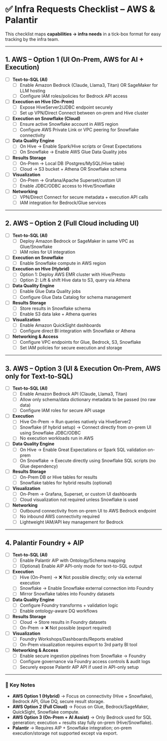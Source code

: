 # ✅ Infra Requests Checklist – AWS & Palantir

This checklist maps **capabilities → infra needs** in a tick-box format for easy tracking by the infra team.

---

## 1. AWS – Option 1 (UI On-Prem, AWS for AI + Execution)

- [ ] **Text-to-SQL (AI)**
  - [ ] Enable Amazon Bedrock (Claude, Llama3, Titan) OR SageMaker for LLM hosting
  - [ ] Configure IAM roles/policies for Bedrock API access

- [ ] **Execution on Hive (On-Prem)**
  - [ ] Expose HiveServer2/JDBC endpoint securely
  - [ ] Set up VPN/Direct Connect between on-prem and Hive cluster

- [ ] **Execution on Snowflake (Cloud)**
  - [ ] Ensure active Snowflake account in AWS region
  - [ ] Configure AWS Private Link or VPC peering for Snowflake connectivity

- [ ] **Data Quality Engine**
  - [ ] On Hive → Enable Spark/Hive scripts or Great Expectations
  - [ ] On Snowflake → Enable AWS Glue Data Quality jobs

- [ ] **Results Storage**
  - [ ] On-Prem → Local DB (Postgres/MySQL/Hive table)
  - [ ] Cloud → S3 bucket + Athena OR Snowflake schema

- [ ] **Visualization**
  - [ ] On-Prem → Grafana/Apache Superset/custom UI
  - [ ] Enable JDBC/ODBC access to Hive/Snowflake

- [ ] **Networking**
  - [ ] VPN/Direct Connect for secure metadata + execution API calls
  - [ ] IAM integration for Bedrock/Glue services

---

## 2. AWS – Option 2 (Full Cloud including UI)

- [ ] **Text-to-SQL (AI)**
  - [ ] Deploy Amazon Bedrock or SageMaker in same VPC as Glue/Snowflake
  - [ ] IAM roles for UI integration

- [ ] **Execution on Snowflake**
  - [ ] Enable Snowflake compute in AWS region

- [ ] **Execution on Hive (Hybrid)**
  - [ ] Option 1: Deploy AWS EMR cluster with Hive/Presto
  - [ ] Option 2: Lift & shift Hive data to S3, query via Athena

- [ ] **Data Quality Engine**
  - [ ] Enable Glue Data Quality jobs
  - [ ] Configure Glue Data Catalog for schema management

- [ ] **Results Storage**
  - [ ] Store results in Snowflake schema
  - [ ] Enable S3 data lake + Athena queries

- [ ] **Visualization**
  - [ ] Enable Amazon QuickSight dashboards
  - [ ] Configure direct BI integration with Snowflake or Athena

- [ ] **Networking & Access**
  - [ ] Configure VPC endpoints for Glue, Bedrock, S3, Snowflake
  - [ ] Set IAM policies for secure execution and storage

---

## 3. AWS – Option 3 (UI & Execution On-Prem, AWS only for Text-to-SQL)

- [ ] **Text-to-SQL (AI)**
  - [ ] Enable Amazon Bedrock API (Claude, Llama3, Titan)
  - [ ] Allow only schema/data dictionary metadata to be passed (no raw data)
  - [ ] Configure IAM roles for secure API usage

- [ ] **Execution**
  - [ ] Hive On-Prem → Run queries natively via HiveServer2
  - [ ] Snowflake (if hybrid setup) → Connect directly from on-prem UI using Snowflake JDBC/ODBC
  - [ ] No execution workloads run in AWS

- [ ] **Data Quality Engine**
  - [ ] On Hive → Enable Great Expectations or Spark SQL validation on-prem
  - [ ] On Snowflake → Execute directly using Snowflake SQL scripts (no Glue dependency)

- [ ] **Results Storage**
  - [ ] On-Prem DB or Hive tables for results
  - [ ] Snowflake tables for hybrid results (optional)

- [ ] **Visualization**
  - [ ] On-Prem → Grafana, Superset, or custom UI dashboards
  - [ ] Cloud visualization not required unless Snowflake is used

- [ ] **Networking**
  - [ ] Outbound connectivity from on-prem UI to AWS Bedrock endpoint
  - [ ] No inbound AWS connectivity required
  - [ ] Lightweight IAM/API key management for Bedrock

---

## 4. Palantir Foundry + AIP

- [ ] **Text-to-SQL (AI)**
  - [ ] Enable Palantir AIP with Ontology/Schema mapping
  - [ ] (Optional) Enable AIP API-only mode for text-to-SQL output

- [ ] **Execution**
  - [ ] Hive (On-Prem) → ❌ Not possible directly; only via external execution
  - [ ] Snowflake → Enable Snowflake external connection into Foundry
  - [ ] Mirror Snowflake tables into Foundry datasets

- [ ] **Data Quality Engine**
  - [ ] Configure Foundry transforms + validation logic
  - [ ] Enable ontology-aware DQ workflows

- [ ] **Results Storage**
  - [ ] Cloud → Store results in Foundry datasets
  - [ ] On-Prem → ❌ Not possible (export required)

- [ ] **Visualization**
  - [ ] Foundry Workshops/Dashboards/Reports enabled
  - [ ] On-Prem visualization requires export to 3rd party BI tool

- [ ] **Networking & Access**
  - [ ] Enable secure ingestion pipelines from Snowflake → Foundry
  - [ ] Configure governance via Foundry access controls & audit logs
  - [ ] Securely expose Palantir AIP API if used in API-only setup

---

### 🔑 Key Notes
- **AWS Option 1 (Hybrid)** → Focus on connectivity (Hive + Snowflake), Bedrock API, Glue DQ, secure result storage.  
- **AWS Option 2 (Full Cloud)** → Focus on Glue, Bedrock/SageMaker, QuickSight, Snowflake compute.  
- **AWS Option 3 (On-Prem + AI Assist)** → Only Bedrock used for SQL generation; execution + results stay fully on-prem (Hive/Snowflake).  
- **Palantir** → Requires AIP + Snowflake integration; on-prem execution/storage not supported except via export.  
